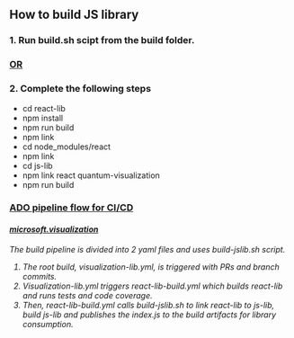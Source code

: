 ## How to build JS library

### 1. Run build.sh scipt from the build folder.

### <u>OR</u>

### 2. Complete the following steps

- cd react-lib
- npm install
- npm run build
- npm link
- cd node_modules/react
- npm link
- cd js-lib
- npm link react quantum-visualization
- npm run build

### <u>ADO pipeline flow for CI/CD </u>

#### [<i> microsoft.visualization <i>](https://ms-quantum.visualstudio.com/Quantum%20Program/_build?definitionId=789&_a=summary)

The build pipeline is divided into 2 yaml files and uses build-jslib.sh script.

1. The root build, visualization-lib.yml, is triggered with PRs and branch commits.
2. Visualization-lib.yml triggers react-lib-build.yml which builds react-lib and runs tests and code coverage.
3. Then, react-lib-build.yml calls build-jslib.sh to link react-lib to js-lib, build js-lib and publishes the index.js to the build artifacts for library consumption.
